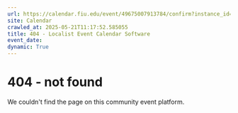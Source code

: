 ```yaml
---
url: https://calendar.fiu.edu/event/49675007913784/confirm?instance_id=49675007914809&return=https%3A%2F%2Fcalendar.fiu.edu%2Fcalendar%3Fevent_types%255B%255D%3D121721
site: Calendar
crawled_at: 2025-05-21T11:17:52.585055
title: 404 - Localist Event Calendar Software
event_date: 
dynamic: True
---
```


# 404 - not found
We couldn't find the page on this community event platform.
